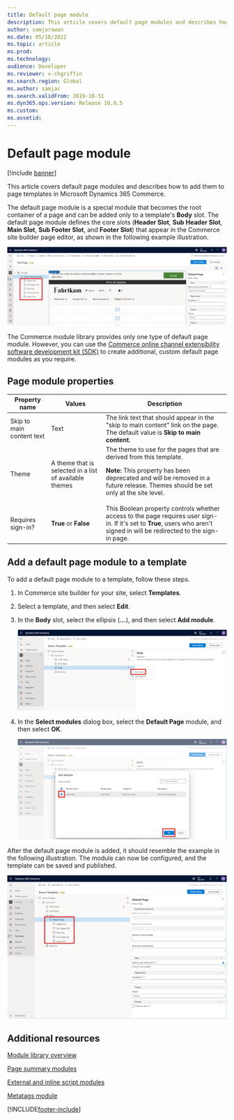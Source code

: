 ```yaml
---
title: Default page module
description: This article covers default page modules and describes how to add them to page templates in Microsoft Dynamics 365 Commerce.
author: samjarawan
ms.date: 05/18/2022
ms.topic: article
ms.prod: 
ms.technology: 
audience: Developer
ms.reviewer: v-chgriffin
ms.search.region: Global
ms.author: samjar
ms.search.validFrom: 2019-10-31
ms.dyn365.ops.version: Release 10.0.5
ms.custom: 
ms.assetid: 
---
```


# Default page module

[!include [banner](../includes/banner.md)]

This article covers default page modules and describes how to add them to page templates in Microsoft Dynamics 365 Commerce.

The default page module is a special module that becomes the root container of a page and can be added only to a template's **Body** slot. The default page module defines the core slots (**Header Slot**, **Sub Header Slot**, **Main Slot**, **Sub Footer Slot**, and **Footer Slot**) that appear in the Commerce site builder page editor, as shown in the following example illustration.

![Page module slots.](../media/page-module-1.png)

The Commerce module library provides only one type of default page module. However, you can use the [Commerce online channel extensibility software development kit (SDK)](../e-commerce-extensibility/overview.md) to create additional, custom default page modules as you require.

## Page module properties

| Property name | Values | Description |
|---------------|--------|-------------|
| Skip to main content text | Text | The link text that should appear in the "skip to main content" link on the page. The default value is **Skip to main content**. |
| Theme | A theme that is selected in a list of available themes | The theme to use for the pages that are derived from this template.<p><strong>Note:</strong> This property has been deprecated and will be removed in a future release. Themes should be set only at the site level.</p> |
| Requires sign-in? | **True** or **False** | This Boolean property controls whether access to the page requires user sign-in. If it's set to **True**, users who aren't signed in will be redirected to the sign-in page. |

## Add a default page module to a template

To add a default page module to a template, follow these steps.

1. In Commerce site builder for your site, select **Templates**.
1. Select a template, and then select **Edit**.
1. In the **Body** slot, select the ellipsis (**...**), and then select **Add module**.

    ![Adding a new module.](../media/page-module-2.png)

1. In the **Select modules** dialog box, select the **Default Page** module, and then select **OK**.

    ![Adding a default page module.](../media/page-module-3.png)

After the default page module is added, it should resemble the example in the following illustration. The module can now be configured, and the template can be saved and published.

![Default page module added.](../media/page-module-4.png)

## Additional resources

[Module library overview](../starter-kit-overview.md)

[Page summary modules](page-summary-module.md)

[External and inline script modules](script-module.md)

[Metatags module](metatags-module.md)

[!INCLUDE[footer-include](../../includes/footer-banner.md)]
